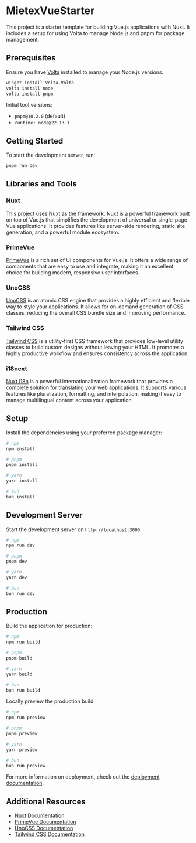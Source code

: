 # MietexVueStarter

This project is a starter template for building Vue.js applications with Nuxt. It includes a setup for using Volta to manage Node.js and pnpm for package management.

## Prerequisites

Ensure you have [Volta](https://volta.sh/) installed to manage your Node.js versions:

```bash
winget install Volta.Volta
volta install node
volta install pnpm
```

Initial tool versions:
- `pnpm@10.2.0` (default)
- `runtime: node@22.13.1`

## Getting Started

To start the development server, run:

```bash
pnpm run dev
```

## Libraries and Tools


### Nuxt

This project uses [Nuxt](https://nuxt.com/) as the framework. Nuxt is a powerful framework built on top of Vue.js that simplifies the development of universal or single-page Vue applications. It provides features like server-side rendering, static site generation, and a powerful module ecosystem.

### PrimeVue

[PrimeVue](https://primevue.org/) is a rich set of UI components for Vue.js. It offers a wide range of components that are easy to use and integrate, making it an excellent choice for building modern, responsive user interfaces.

### UnoCSS

[UnoCSS](https://unocss.dev/) is an atomic CSS engine that provides a highly efficient and flexible way to style your applications. It allows for on-demand generation of CSS classes, reducing the overall CSS bundle size and improving performance.

### Tailwind CSS

[Tailwind CSS](https://tailwindcss.com/) is a utility-first CSS framework that provides low-level utility classes to build custom designs without leaving your HTML. It promotes a highly productive workflow and ensures consistency across the application.

### i18next

[ Nuxt i18n](https://i18n.nuxtjs.org/) is a powerful internationalization framework that provides a complete solution for translating your web applications. It supports various features like pluralization, formatting, and interpolation, making it easy to manage multilingual content across your application.

## Setup

Install the dependencies using your preferred package manager:

```bash
# npm
npm install

# pnpm
pnpm install

# yarn
yarn install

# bun
bun install
```

## Development Server

Start the development server on `http://localhost:3000`:

```bash
# npm
npm run dev

# pnpm
pnpm dev

# yarn
yarn dev

# bun
bun run dev
```

## Production

Build the application for production:

```bash
# npm
npm run build

# pnpm
pnpm build

# yarn
yarn build

# bun
bun run build
```

Locally preview the production build:

```bash
# npm
npm run preview

# pnpm
pnpm preview

# yarn
yarn preview

# bun
bun run preview
```

For more information on deployment, check out the [deployment documentation](https://nuxt.com/docs/getting-started/deployment).

## Additional Resources

- [Nuxt Documentation](https://nuxt.com/)
- [PrimeVue Documentation](https://primevue.org/)
- [UnoCSS Documentation](https://unocss.dev/)
- [Tailwind CSS Documentation](https://tailwindcss.com/)